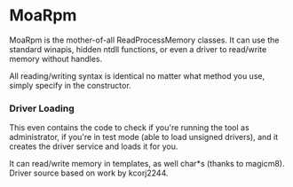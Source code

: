 # MoaRpm

MoaRpm is the mother-of-all ReadProcessMemory classes.  It can use the standard winapis, hidden ntdll functions, or even a driver to read/write memory without handles.

All reading/writing syntax is identical no matter what method you use, simply specify in the constructor.

### Driver Loading

This even contains the code to check if you're running the tool as administrator, if you're in test mode (able to load unsigned drivers), and it creates the driver service and loads it for you.

It can read/write memory in templates, as well char*s (thanks to magicm8).  Driver source based on work by kcorj2244.